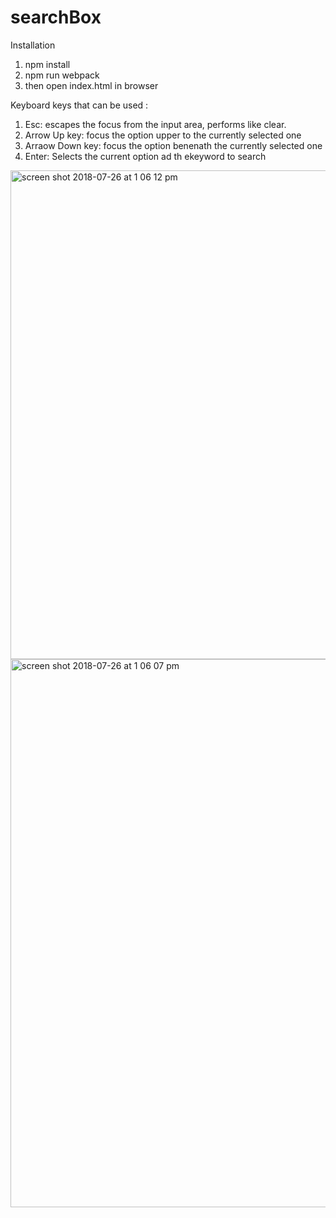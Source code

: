 # searchBox

Installation
1. npm install
2. npm run webpack
3. then open index.html in browser

Keyboard keys that can be used :

1. Esc: escapes the focus from the input area, performs like clear.
2. Arrow Up key: focus the option upper to the currently selected one
3. Arraow Down key: focus the option benenath the currently selected one
4. Enter: Selects the current option ad th ekeyword to search

<img width="782" alt="screen shot 2018-07-26 at 1 06 12 pm" src="https://user-images.githubusercontent.com/7198009/43248359-4499393e-90d5-11e8-871e-b605da41c520.png">
<img width="877" alt="screen shot 2018-07-26 at 1 06 07 pm" src="https://user-images.githubusercontent.com/7198009/43248362-45402cf8-90d5-11e8-8043-b6405b2834ee.png">

